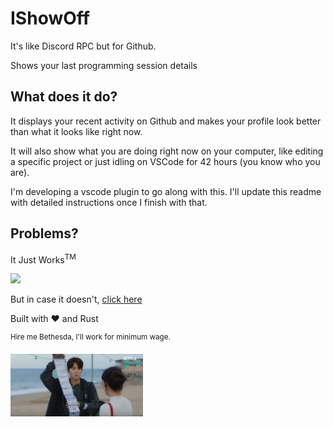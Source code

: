# IShowOff
It's like Discord RPC but for Github.

Shows your last programming session details

## What does it do?
It displays your recent activity on Github and makes your profile look better than what it looks like right now.

It will also show what you are doing right now on your computer, like editing a specific project or just idling on VSCode for 42 hours (you know who you are). 

I'm developing a vscode plugin to go along with this. I'll update this readme with detailed instructions once I finish with that.

## Problems?
It Just Works<sup>TM</sup>  

<img src="https://yt3.ggpht.com/a/AATXAJxuZBNfke48M_7TcSsN9iMtJmaE1JTNVVfEeg=s900-c-k-c0xffffffff-no-rj-mo" target="_blank" rel="noopener"  height=100px >

But in case it doesn't, [click here](https://newfastuff.com/wp-content/uploads/2019/05/5p3oYv1.png)

Built with ❤️ and Rust

<sup>Hire me Bethesda, I'll work for minimum wage.</sup>

<a href="https://youtu.be/Eweu-mHzmq4?si=pAnmXEZV0725b7rS" target="_blank" rel="noopener"><img src=".readme_images/hong.png" height=100px></a>


